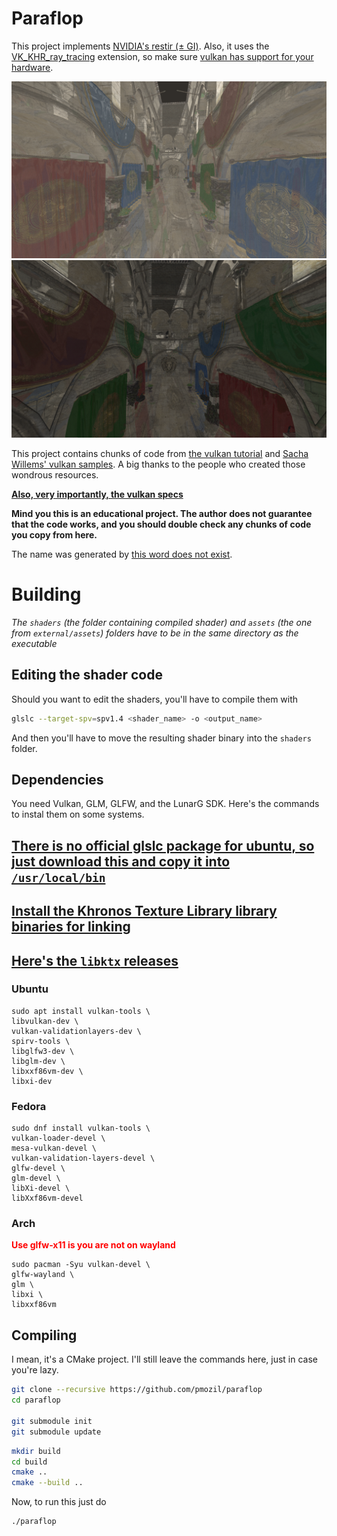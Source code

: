 # Paraflop

This project implements [NVIDIA's restir (± GI)](https://research.nvidia.com/publication/2021-06_restir-gi-path-resampling-real-time-path-tracing). Also, it uses the [VK_KHR_ray_tracing](https://registry.khronos.org/vulkan/specs/1.3-extensions/man/html/VK_KHR_ray_tracing_pipeline.html) extension, so make sure [vulkan has support for your hardware](https://vulkan.gpuinfo.org/listdevicescoverage.php?extension=VK_KHR_ray_tracing_pipeline&platform=linux).

![](assets/images/pic1.png)
![](assets/images/pic2.png)

This project contains chunks of code from
[the vulkan tutorial](https://vulkan-tutorial.com/) and
[Sacha Willems' vulkan samples](https://github.com/SaschaWillems/Vulkan). A big
thanks to the people who created those wondrous resources.

[**Also, very importantly, the vulkan specs**](https://registry.khronos.org/vulkan/site/guide/latest/vulkan_spec.html)

**Mind you this is an educational project. The author does not guarantee that the
code works, and you should double check any chunks of code you copy from here.**

The name was generated by
[this word does not exist](https://thisworddoesnotexist.com).

# Building
*The `shaders` (the folder containing compiled shader) and
`assets` (the one from `external/assets`) folders have
to be in the same directory as the executable*

## Editing the shader code
Should you want to edit the shaders, you'll have to compile them with

```bash
glslc --target-spv=spv1.4 <shader_name> -o <output_name>
```
And then you'll have to move the resulting shader binary into the `shaders` folder.

## Dependencies

You need Vulkan, GLM, GLFW, and the LunarG SDK. Here's the commands to instal
them on some systems.

## [There is no official glslc package for ubuntu, so just download this and copy it into `/usr/local/bin`](https://github.com/google/shaderc/blob/main/downloads.md)

## [Install the Khronos Texture Library library binaries for linking](https://github.com/KhronosGroup/KTX-Software)

## [Here's the `libktx` releases](https://github.com/KhronosGroup/KTX-Software/releases)

### Ubuntu

```
sudo apt install vulkan-tools \
libvulkan-dev \
vulkan-validationlayers-dev \
spirv-tools \
libglfw3-dev \
libglm-dev \
libxxf86vm-dev \
libxi-dev
```

### Fedora

```
sudo dnf install vulkan-tools \
vulkan-loader-devel \
mesa-vulkan-devel \
vulkan-validation-layers-devel \
glfw-devel \
glm-devel \
libXi-devel \
libXxf86vm-devel
```

### Arch

<b style="color: #ff0000">Use glfw-x11 is you are not on wayland</b>

```
sudo pacman -Syu vulkan-devel \
glfw-wayland \
glm \
libxi \
libxxf86vm
```

## Compiling

I mean, it's a CMake project. I'll still leave the commands here, just in case
you're lazy.

```bash
git clone --recursive https://github.com/pmozil/paraflop
cd paraflop

git submodule init
git submodule update
```

```bash
mkdir build
cd build
cmake ..
cmake --build ..
```

Now, to run this just do

```bash
./paraflop

```
